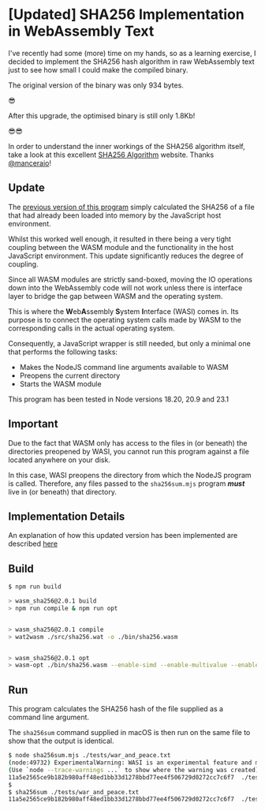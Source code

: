 # [Updated] SHA256 Implementation in WebAssembly Text

I've recently had some (more) time on my hands, so as a learning exercise, I decided to implement the SHA256 hash algorithm in raw WebAssembly text just to see how small I could make the compiled binary.

The original version of the binary was only 934 bytes.

😎

After this upgrade, the optimised binary is still only 1.8Kb!

😎😎

In order to understand the inner workings of the SHA256 algorithm itself, take a look at this excellent [SHA256 Algorithm](https://sha256algorithm.com/) website.
Thanks [@manceraio](https://twitter.com/manceraio)!

## Update

The [previous version of this program](https://awesome.red-badger.com/chriswhealy/sha256-webassembly) simply calculated the SHA256 of a file that had already been loaded into memory by the JavaScript host environment.

Whilst this worked well enough, it resulted in there being a very tight coupling between the WASM module and the functionality in the host JavaScript environment.
This update significantly reduces the degree of coupling.

Since all WASM modules are strictly sand-boxed, moving the IO operations down into the WebAssembly code will not work unless there is interface layer to bridge the gap between WASM and the operating system.

This is where the **W**eb**A**ssembly **S**ystem **I**nterface (WASI) comes in.
Its purpose is to connect the operating system calls made by WASM to the corresponding calls in the actual operating system.

Consequently, a JavaScript wrapper is still needed, but only a minimal one that performs the following tasks:

* Makes the NodeJS command line arguments available to WASM
* Preopens the current directory
* Starts the WASM module

This program has been tested in Node versions 18.20, 20.9 and 23.1

## Important

Due to the fact that WASM only has access to the files in (or beneath) the directories preopened by WASI, you cannot run this program against a file located anywhere on your disk.

In this case, WASI preopens the directory from which the NodeJS program is called.
Therefore, any files passed to the `sha256sum.mjs` program ***must*** live in (or beneath) that directory.

## Implementation Details

An explanation of how this updated version has been implemented are described [here](./docs/README.md)

## Build

```bash
$ npm run build

> wasm_sha256@2.0.1 build
> npm run compile & npm run opt


> wasm_sha256@2.0.1 compile
> wat2wasm ./src/sha256.wat -o ./bin/sha256.wasm


> wasm_sha256@2.0.1 opt
> wasm-opt ./bin/sha256.wasm --enable-simd --enable-multivalue --enable-bulk-memory -O4 -o ./bin/sha256_opt.wasm
```

## Run

This program calculates the SHA256 hash of the file supplied as a command line argument.

The `sha256sum` command supplied in macOS is then run on the same file to show that the output is identical.

```bash
$ node sha256sum.mjs ./tests/war_and_peace.txt
(node:49732) ExperimentalWarning: WASI is an experimental feature and might change at any time
(Use `node --trace-warnings ...` to show where the warning was created)
11a5e2565ce9b182b980aff48ed1bb33d1278bbd77ee4f506729d0272cc7c6f7  ./tests/war_and_peace.txt
$
$ sha256sum ./tests/war_and_peace.txt
11a5e2565ce9b182b980aff48ed1bb33d1278bbd77ee4f506729d0272cc7c6f7  ./tests/war_and_peace.txt
```
